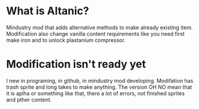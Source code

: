 # What is Altanic?
Mindustry mod that adds alternative methods to make already existing item. Modification also change vanilla content requirements like you need first make iron and to unlock plastanium compressor. 
# Modification isn't ready yet
I new in programing, in github, in mindustry mod developing. Modifation has trash sprite and long takes to make anything. The version OH NO mean that it is aplha or something like that, there a lot of errors, not finished sprites and pther content.
